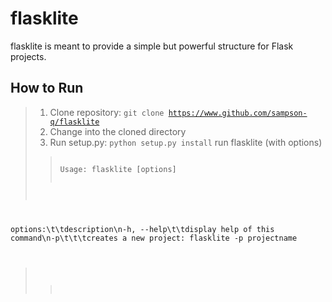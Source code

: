 # flasklite

flasklite is meant to provide a simple but powerful structure for Flask projects.

## How to Run
> 1. Clone repository: <code>git clone https://www.github.com/sampson-q/flasklite</code>
> 2. Change into the cloned directory
> 3. Run setup.py: <code>python setup.py install</code>
> run flasklite (with options)
>> 
>> <code>
>> Usage: flasklite [options]
  options:\t\tdescription\n-h, --help\t\tdisplay help of this command\n-p\t\t\tcreates a new project: flasklite -p projectname
>> </code>
